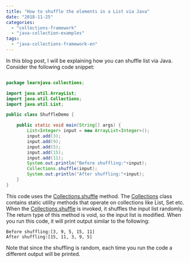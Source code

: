 ```yaml
---
title: "How to shuffle the elements in a List via Java"
date: "2018-11-25"
categories: 
  - "collections-framework"
  - "java-collection-examples"
tags: 
  - "java-collections-framework-en"
---
```


In this blog post, I will be explaining how you can shuffle list via Java. Consider the following code snippet:

````java

package learnjava.collections;

import java.util.ArrayList; 
import java.util.Collections; 
import java.util.List;

public class ShuffleDemo {

    public static void main(String[] args) { 
        List<Integer> input = new ArrayList<Integer>(); 
        input.add(3); 
        input.add(9); 
        input.add(5); 
        input.add(15); 
        input.add(11);
        System.out.println("Before shuffling:"+input); 
        Collections.shuffle(input); 
        System.out.println("After shuffling:"+input);
    }
} 
````
This code uses the [Collections.shuffle](https://docs.oracle.com/javase/8/docs/api/java/util/Collections.html#shuffle-java.util.List-) method. The [Collections](https://docs.oracle.com/javase/8/docs/api/java/util/Collections.html) class contains static utility methods that operate on collections like List, Set etc. When the [Collections.shuffle](https://docs.oracle.com/javase/8/docs/api/java/util/Collections.html#shuffle-java.util.List-) is invoked, it shuffles the input list randomly. The return type of this method is void, so the input list is modified. When you run this code, it will print output similar to the following:

```
Before shuffling:[3, 9, 5, 15, 11]
After shuffling:[15, 11, 3, 9, 5]
```

Note that since the shuffling is random, each time you run the code a different output will be printed.

